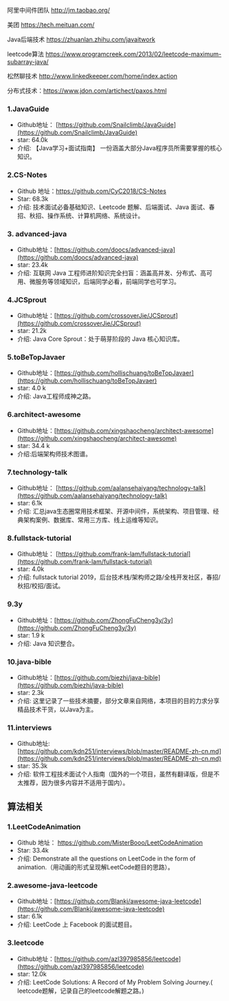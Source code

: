 阿里中间件团队 http://jm.taobao.org/

美团 https://tech.meituan.com/

Java后端技术 https://zhuanlan.zhihu.com/javaitwork

leetcode算法 https://www.programcreek.com/2013/02/leetcode-maximum-subarray-java/

松然聊技术 http://www.linkedkeeper.com/home/index.action

分布式技术：https://www.jdon.com/artichect/paxos.html

### 1.JavaGuide

- Github地址： [https://github.com/Snailclimb/JavaGuide](https://github.com/Snailclimb/JavaGuide)
- star: 64.0k
- 介绍: 【Java学习+面试指南】 一份涵盖大部分Java程序员所需要掌握的核心知识。

### 2.CS-Notes

- Github 地址：<https://github.com/CyC2018/CS-Notes>
- Star:  68.3k 
- 介绍: 技术面试必备基础知识、Leetcode 题解、后端面试、Java 面试、春招、秋招、操作系统、计算机网络、系统设计。

### 3. advanced-java

- Github地址：[https://github.com/doocs/advanced-java](https://github.com/doocs/advanced-java)
- star: 23.4k
- 介绍: 互联网 Java 工程师进阶知识完全扫盲：涵盖高并发、分布式、高可用、微服务等领域知识，后端同学必看，前端同学也可学习。

### 4.JCSprout

- Github地址：[https://github.com/crossoverJie/JCSprout](https://github.com/crossoverJie/JCSprout)
- star: 21.2k
- 介绍: Java Core Sprout：处于萌芽阶段的 Java 核心知识库。

### 5.toBeTopJavaer

- Github地址：[https://github.com/hollischuang/toBeTopJavaer](https://github.com/hollischuang/toBeTopJavaer)
- star: 4.0 k
- 介绍: Java工程师成神之路。

### 6.architect-awesome

- Github地址：[https://github.com/xingshaocheng/architect-awesome](https://github.com/xingshaocheng/architect-awesome)
- star: 34.4 k
- 介绍:后端架构师技术图谱。

### 7.technology-talk

- Github地址： [https://github.com/aalansehaiyang/technology-talk](https://github.com/aalansehaiyang/technology-talk)
- star: 6.1k
- 介绍: 汇总java生态圈常用技术框架、开源中间件，系统架构、项目管理、经典架构案例、数据库、常用三方库、线上运维等知识。

### 8.fullstack-tutorial

- Github地址： [https://github.com/frank-lam/fullstack-tutorial](https://github.com/frank-lam/fullstack-tutorial)
- star: 4.0k
- 介绍: fullstack tutorial 2019，后台技术栈/架构师之路/全栈开发社区，春招/秋招/校招/面试。

### 9.3y

- Github地址：[https://github.com/ZhongFuCheng3y/3y](https://github.com/ZhongFuCheng3y/3y)
- star: 1.9 k
- 介绍: Java 知识整合。

### 10.java-bible

- Github地址：[https://github.com/biezhi/java-bible](https://github.com/biezhi/java-bible)
- star: 2.3k
- 介绍:  这里记录了一些技术摘要，部分文章来自网络，本项目的目的力求分享精品技术干货，以Java为主。

### 11.interviews

- Github地址:  [https://github.com/kdn251/interviews/blob/master/README-zh-cn.md](https://github.com/kdn251/interviews/blob/master/README-zh-cn.md)
- star: 35.3k
- 介绍: 软件工程技术面试个人指南（国外的一个项目，虽然有翻译版，但是不太推荐，因为很多内容并不适用于国内）。

## 算法相关

### 1.LeetCodeAnimation

- Github 地址： <https://github.com/MisterBooo/LeetCodeAnimation>
- Star:  33.4k
- 介绍: Demonstrate all the questions on LeetCode in the form of animation.（用动画的形式呈现解LeetCode题目的思路）。

### 2.awesome-java-leetcode

- Github地址：[https://github.com/Blankj/awesome-java-leetcode](https://github.com/Blankj/awesome-java-leetcode)
- star: 6.1k
- 介绍:  LeetCode 上 Facebook 的面试题目。

### 3.leetcode

- Github地址：[https://github.com/azl397985856/leetcode](https://github.com/azl397985856/leetcode)
- star: 12.0k
- 介绍:  LeetCode Solutions: A Record of My Problem Solving Journey.( leetcode题解，记录自己的leetcode解题之路。)








